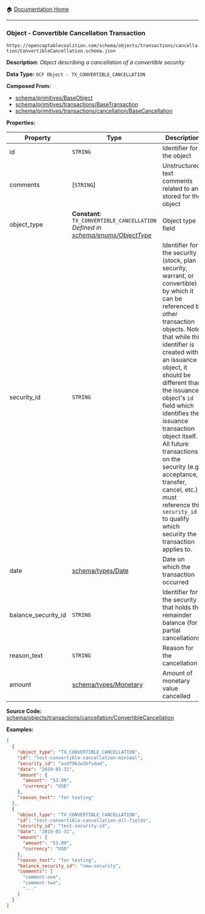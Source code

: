 :house: [Documentation Home](/README.md)

---

### Object - Convertible Cancellation Transaction

`https://opencaptablecoalition.com/schema/objects/transactions/cancellation/ConvertibleCancellation.schema.json`

**Description:** _Object describing a cancellation of a convertible security_

**Data Type:** `OCF Object - TX_CONVERTIBLE_CANCELLATION`

**Composed From:**

- [schema/primitives/BaseObject](/docs/schema/primitives/BaseObject.md)
- [schema/primitives/transactions/BaseTransaction](/docs/schema/primitives/transactions/BaseTransaction.md)
- [schema/primitives/transactions/cancellation/BaseCancellation](/docs/schema/primitives/transactions/cancellation/BaseCancellation.md)

**Properties:**

| Property            | Type                                                                                                                     | Description                                                                                                                                                                                                                                                                                                                                                                                                                                                                                                 | Required   |
| ------------------- | ------------------------------------------------------------------------------------------------------------------------ | ----------------------------------------------------------------------------------------------------------------------------------------------------------------------------------------------------------------------------------------------------------------------------------------------------------------------------------------------------------------------------------------------------------------------------------------------------------------------------------------------------------- | ---------- |
| id                  | `STRING`                                                                                                                 | Identifier for the object                                                                                                                                                                                                                                                                                                                                                                                                                                                                                   | `REQUIRED` |
| comments            | [`STRING`]                                                                                                               | Unstructured text comments related to and stored for the object                                                                                                                                                                                                                                                                                                                                                                                                                                             | -          |
| object_type         | **Constant:** `TX_CONVERTIBLE_CANCELLATION`</br>_Defined in [schema/enums/ObjectType](/docs/schema/enums/ObjectType.md)_ | Object type field                                                                                                                                                                                                                                                                                                                                                                                                                                                                                           | `REQUIRED` |
| security_id         | `STRING`                                                                                                                 | Identifier for the security (stock, plan security, warrant, or convertible) by which it can be referenced by other transaction objects. Note that while this identifier is created with an issuance object, it should be different than the issuance object's `id` field which identifies the issuance transaction object itself. All future transactions on the security (e.g. acceptance, transfer, cancel, etc.) must reference this `security_id` to qualify which security the transaction applies to. | `REQUIRED` |
| date                | [schema/types/Date](/docs/schema/types/Date.md)                                                                          | Date on which the transaction occurred                                                                                                                                                                                                                                                                                                                                                                                                                                                                      | `REQUIRED` |
| balance_security_id | `STRING`                                                                                                                 | Identifier for the security that holds the remainder balance (for partial cancellations)                                                                                                                                                                                                                                                                                                                                                                                                                    | -          |
| reason_text         | `STRING`                                                                                                                 | Reason for the cancellation                                                                                                                                                                                                                                                                                                                                                                                                                                                                                 | `REQUIRED` |
| amount              | [schema/types/Monetary](/docs/schema/types/Monetary.md)                                                                  | Amount of monetary value cancelled                                                                                                                                                                                                                                                                                                                                                                                                                                                                          | `REQUIRED` |

**Source Code:** [schema/objects/transactions/cancellation/ConvertibleCancellation](/schema/objects/transactions/cancellation/ConvertibleCancellation.schema.json)

**Examples:**

```json
[
  {
    "object_type": "TX_CONVERTIBLE_CANCELLATION",
    "id": "test-convertible-cancellation-minimal",
    "security_id": "asdf962w3hfsdad",
    "date": "2019-01-31",
    "amount": {
      "amount": "53.09",
      "currency": "USD"
    },
    "reason_text": "for testing"
  },
  {
    "object_type": "TX_CONVERTIBLE_CANCELLATION",
    "id": "test-convertible-cancellation-all-fields",
    "security_id": "test-security-id",
    "date": "2019-01-31",
    "amount": {
      "amount": "53.09",
      "currency": "USD"
    },
    "reason_text": "for testing",
    "balance_security_id": "new-security",
    "comments": [
      "comment-one",
      "comment-two",
      "..."
    ]
  }
]
```

